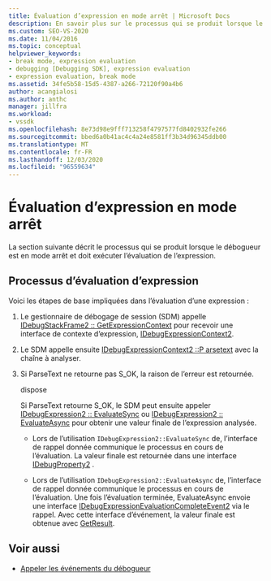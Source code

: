 ```yaml
---
title: Évaluation d’expression en mode arrêt | Microsoft Docs
description: En savoir plus sur le processus qui se produit lorsque le débogueur est en mode arrêt et doit exécuter l’évaluation de l’expression.
ms.custom: SEO-VS-2020
ms.date: 11/04/2016
ms.topic: conceptual
helpviewer_keywords:
- break mode, expression evaluation
- debugging [Debugging SDK], expression evaluation
- expression evaluation, break mode
ms.assetid: 34fe5b58-15d5-4387-a266-72120f90a4b6
author: acangialosi
ms.author: anthc
manager: jillfra
ms.workload:
- vssdk
ms.openlocfilehash: 8e73d98e9fff713258f4797577fd8402932fe266
ms.sourcegitcommit: bbed6a0b41ac4c4a24e8581ff3b34d96345ddb00
ms.translationtype: MT
ms.contentlocale: fr-FR
ms.lasthandoff: 12/03/2020
ms.locfileid: "96559634"
---
```

# <a name="expression-evaluation-in-break-mode"></a>Évaluation d’expression en mode arrêt
La section suivante décrit le processus qui se produit lorsque le débogueur est en mode arrêt et doit exécuter l’évaluation de l’expression.

## <a name="expression-evaluation-process"></a>Processus d’évaluation d’expression
 Voici les étapes de base impliquées dans l’évaluation d’une expression :

1. Le gestionnaire de débogage de session (SDM) appelle [IDebugStackFrame2 :: GetExpressionContext](../../extensibility/debugger/reference/idebugstackframe2-getexpressioncontext.md) pour recevoir une interface de contexte d’expression, [IDebugExpressionContext2](../../extensibility/debugger/reference/idebugexpressioncontext2.md).

2. Le SDM appelle ensuite [IDebugExpressionContext2 ::P arsetext](../../extensibility/debugger/reference/idebugexpressioncontext2-parsetext.md) avec la chaîne à analyser.

3. Si ParseText ne retourne pas S_OK, la raison de l’erreur est retournée.

     dispose

     Si ParseText retourne S_OK, le SDM peut ensuite appeler [IDebugExpression2 :: EvaluateSync](../../extensibility/debugger/reference/idebugexpression2-evaluatesync.md) ou [IDebugExpression2 :: EvaluateAsync](../../extensibility/debugger/reference/idebugexpression2-evaluateasync.md) pour obtenir une valeur finale de l’expression analysée.

    - Lors de l’utilisation `IDebugExpression2::EvaluateSync` de, l’interface de rappel donnée communique le processus en cours de l’évaluation. La valeur finale est retournée dans une interface [IDebugProperty2](../../extensibility/debugger/reference/idebugproperty2.md) .

    - Lors de l’utilisation `IDebugExpression2::EvaluateAsync` de, l’interface de rappel donnée communique le processus en cours de l’évaluation. Une fois l’évaluation terminée, EvaluateAsync envoie une interface [IDebugExpressionEvaluationCompleteEvent2](../../extensibility/debugger/reference/idebugexpressionevaluationcompleteevent2.md) via le rappel. Avec cette interface d’événement, la valeur finale est obtenue avec [GetResult](../../extensibility/debugger/reference/idebugexpressionevaluationcompleteevent2-getresult.md).

## <a name="see-also"></a>Voir aussi
- [Appeler les événements du débogueur](../../extensibility/debugger/calling-debugger-events.md)
